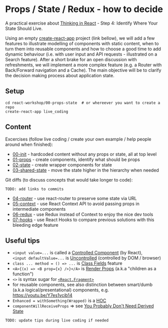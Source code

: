 # Props / State / Redux - how to decide

A practical exercise about [Thinking in React](https://reactjs.org/docs/thinking-in-react.html#step-4-identify-where-your-state-should-live) - Step 4: Identify Where Your State Should Live.

Using an empty [create-react-app]( https://github.com/facebook/create-react-app) project (link bellow), we will add a few features to illustrate modelling of components with static content, when to turn them into reusable components and how to choose a good time to add dynamic behaviour (i.e. with user input and API requests - illustrated on a Search feature). After a short brake for an open discussion with refreshments, we will implement a more complex feature (e.g. a Router with Back/Forward navigation and a Cache). The main objective will be to clarify the decision making process about application state.

## Setup

```
cd react-workshop/00-props-state  # or whereever you want to create a repo
create-react-app live_coding
```

## Content

Excercises (follow live coding / create your own example / help people around when finished):

* [00-init](https://github.com/msd-code-academy/react-workshop/pull/2/commits/d81f4537be988531828311029937428383a94d3b) - hardcoded content without any props or state, all at top level
* [01-props](https://github.com/msd-code-academy/react-workshop/pull/2/commits/22d64a3032b6b50b636bbbca3ef38fa090d17f66) - create components, identify what should be props
* [02-state](https://github.com/msd-code-academy/react-workshop/pull/2/commits/a895efd0b4e17445a7d2e0c5fae404d327776ce1) - create wrapper components for state
* [03-shared-state](https://github.com/msd-code-academy/react-workshop/pull/2/commits/1a1ab7735d40ac0d788e1b92a44d60e7342ca2e4) - move the state higher in the hierarchy when needed

Git diffs (to discuss concepts that would take longer to code):

`TODO: add links to commits`
* [04-router]() - use react-router to preserve some state via URL
* [05-context]() - use React Context API to avoid passing props in intermediate components
* [06-redux]() - use Redux instead of Context to enjoy the nice dev tools
* [07-hooks]() - use React Hooks to compare previous solutions with this bleeding edge feature

## Useful tips

* `<input value=...` is called a [Controlled Component](https://reactjs.org/docs/forms.html#controlled-components) (by React),<br>
  `<input defaultValue=...` is [Uncontrolled](https://reactjs.org/docs/uncontrolled-components.html) (controlled by DOM / browser)
* `class ... method = () => ...` is [Class Fields](https://github.com/tc39/proposal-class-fields) feature
* `<A>{(x) => <B prop={x} />}</A>` is [Render Props](https://reactjs.org/docs/render-props.html) (a.k.a "children as a function")
* `<>` is syntax sugar for [`<React.Fragment>`](https://reactjs.org/docs/fragments.html#short-syntax)
* for reusable components, see also distinction between smart/dumb (a.k.a logical/presentational) components, e.g. https://youtu.be/Y7es1vcib14
* `Enhanced = withSomething(Wrapped)` is a [HOC](https://reactjs.org/docs/higher-order-components.html)
* `componentWillReceiveProps` => see [You Probably Don't Need Derived State](https://reactjs.org/blog/2018/06/07/you-probably-dont-need-derived-state.html)

`TODO: update tips during live coding if needed`
